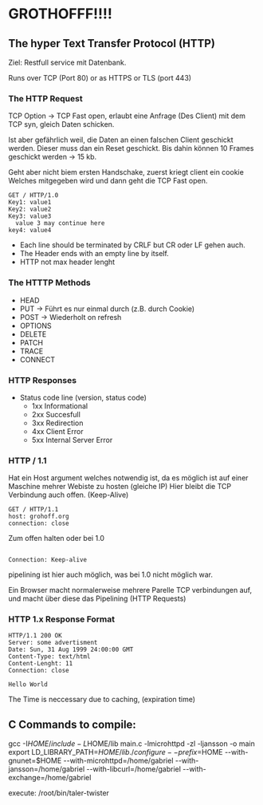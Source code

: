 # GROTHOFFF!!!! 

## The hyper Text Transfer Protocol (HTTP)

Ziel: Restfull service mit Datenbank. 

Runs over TCP (Port 80) or as HTTPS or TLS (port 443)

### The HTTP Request

TCP Option -> TCP Fast open, erlaubt eine Anfrage (Des Client) mit dem TCP syn, gleich Daten schicken.

Ist aber gefährlich weil, die Daten an einen falschen Client geschickt werden. Dieser muss dan ein Reset geschickt.
Bis dahin können 10 Frames geschickt werden -> 15 kb.

Geht aber nicht biem ersten Handschake, zuerst kriegt client ein cookie Welches mitgegeben wird und dann geht die TCP Fast open.

```
GET / HTTP/1.0
Key1: value1
Key2: value2
Key3: value3
  value 3 may continue here
key4: value4

```

- Each line should be terminated by CRLF but CR oder LF gehen auch. 
- The Header ends with an empty line by itself. 
- HTTP not max header lenght

### The HTTTP Methods

- HEAD
- PUT -> Führt es nur einmal durch (z.B. durch Cookie)
- POST -> Wiederholt on refresh
- OPTIONS
- DELETE
- PATCH
- TRACE
- CONNECT

### HTTP Responses

- Status code line (version, status code)
  - 1xx Informational
  - 2xx Succesfull
  - 3xx Redirection
  - 4xx Client Error
  - 5xx Internal Server Error

### HTTP / 1.1

Hat ein Host argument welches notwendig ist, da es möglich ist auf einer Maschine mehrer Webiste zu hosten (gleiche IP)
Hier bleibt die TCP Verbindung auch offen. (Keep-Alive)
```
GET / HTTP/1.1
host: grohoff.org
connection: close
```

Zum offen halten oder bei 1.0 
```

Connection: Keep-alive
```

pipelining ist hier auch möglich, was bei 1.0 nicht möglich war.

Ein Browser macht normalerweise mehrere Parelle TCP verbindungen auf, und macht über diese das Pipelining (HTTP Requests)

### HTTP 1.x Response Format

```
HTTP/1.1 200 OK
Server: some advertisment
Date: Sun, 31 Aug 1999 24:00:00 GMT
Content-Type: text/html
Content-Lenght: 11
Connection: close

Hello World
```

The Time is neccessary due to caching, (expiration time)

## C Commands to compile:

gcc -I$HOME/include -L$HOME/lib main.c -lmicrohttpd -zl -ljansson -o main
export LD_LIBRARY_PATH=$HOME/lib
./configure --prefix=$HOME --with-gnunet=$HOME --with-microhttpd=/home/gabriel --with-jansson=/home/gabriel --with-libcurl=/home/gabriel --with-exchange=/home/gabriel

execute: /root/bin/taler-twister